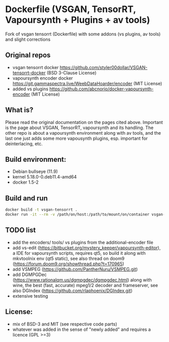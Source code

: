 # Dockerfile (VSGAN, TensorRT, Vapoursynth + Plugins + av tools)
Fork of vsgan tensorrt (Dockerfile) with some addons (vs plugins, av tools) and slight corrections

## Original repos
- vsgan tensorrt docker https://github.com/styler00dollar/VSGAN-tensorrt-docker (BSD 3-Clause License)
- vapoursynth encoder docker https://git.gammaspectra.live/WeebDataHoarder/encoder (MIT License)
- added vs plugins https://github.com/abcnorio/docker-vapoursynth-encoder (MIT License)

## What is?
Please read the original documentation on the pages cited above. Important is the page about VSGAN, TensorRT, vapoursynth and its handling. The other repo is about a vapoursynth environment along with av tools, and the last one just adds some more vapousynth plugins, esp. important for deinterlacing, etc.

## Build environment:
- Debian bullseye (11.9)
- kernel 5.18.0-0.deb11.4-amd64
- docker 1.5-2

## Build and run
```bash
docker build -t vsgan-tensorrt .
docker run -it --rm -v /path/on/host:/path/to/mount/on/container vsgan-tensorrt
```

## TODO list
- add the encoders/ tools/ vs plugins from the additional-encoder file
- add vs-edit (https://bitbucket.org/mystery_keeper/vapoursynth-editor), a IDE for vapoursynth scripts, requires qt5, so build it along with mkvtoolnix env (qt5 static), see also thread on doom9 (https://forum.doom9.org/showthread.php?t=170965)
- add VSMPEG (https://github.com/PantherNuru/VSMPEG.git)
- add DGMPGDec (https://www.rationalqm.us/dgmpgdec/dgmpgdec.html) along with wine, the best (fast, accurate) mpeg1/2 decoder and frameserver, see also DGIndex (https://github.com/rlaphoenix/DGIndex.git)
- extensive testing

## License:
- mix of BSD-3 and MIT (see respective code parts)
- whatever was added in the sense of "newly added" and requires a licence (GPL >=3)
